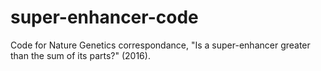 # super-enhancer-code
Code for Nature Genetics correspondance, "Is a super-enhancer greater than the sum of its parts?" (2016).

